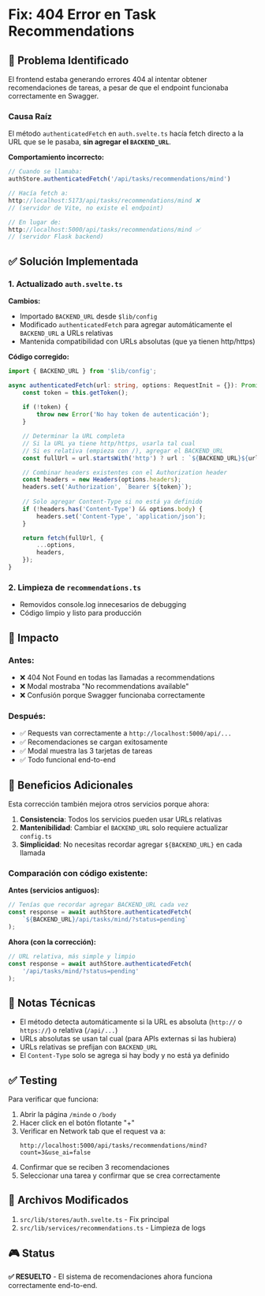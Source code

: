 # Fix: 404 Error en Task Recommendations

## 🐛 Problema Identificado

El frontend estaba generando errores 404 al intentar obtener recomendaciones de tareas, a pesar de que el endpoint funcionaba correctamente en Swagger.

### Causa Raíz

El método `authenticatedFetch` en `auth.svelte.ts` hacía fetch directo a la URL que se le pasaba, **sin agregar el `BACKEND_URL`**.

**Comportamiento incorrecto:**
```typescript
// Cuando se llamaba:
authStore.authenticatedFetch('/api/tasks/recommendations/mind')

// Hacía fetch a:
http://localhost:5173/api/tasks/recommendations/mind ❌
// (servidor de Vite, no existe el endpoint)

// En lugar de:
http://localhost:5000/api/tasks/recommendations/mind ✅
// (servidor Flask backend)
```

## ✅ Solución Implementada

### 1. Actualizado `auth.svelte.ts`

**Cambios:**
- Importado `BACKEND_URL` desde `$lib/config`
- Modificado `authenticatedFetch` para agregar automáticamente el `BACKEND_URL` a URLs relativas
- Mantenida compatibilidad con URLs absolutas (que ya tienen http/https)

**Código corregido:**
```typescript
import { BACKEND_URL } from '$lib/config';

async authenticatedFetch(url: string, options: RequestInit = {}): Promise<Response> {
    const token = this.getToken();
    
    if (!token) {
        throw new Error('No hay token de autenticación');
    }

    // Determinar la URL completa
    // Si la URL ya tiene http/https, usarla tal cual
    // Si es relativa (empieza con /), agregar el BACKEND_URL
    const fullUrl = url.startsWith('http') ? url : `${BACKEND_URL}${url}`;

    // Combinar headers existentes con el Authorization header
    const headers = new Headers(options.headers);
    headers.set('Authorization', `Bearer ${token}`);
    
    // Solo agregar Content-Type si no está ya definido
    if (!headers.has('Content-Type') && options.body) {
        headers.set('Content-Type', 'application/json');
    }

    return fetch(fullUrl, {
        ...options,
        headers,
    });
}
```

### 2. Limpieza de `recommendations.ts`

- Removidos console.log innecesarios de debugging
- Código limpio y listo para producción

## 🎯 Impacto

### Antes:
- ❌ 404 Not Found en todas las llamadas a recommendations
- ❌ Modal mostraba "No recommendations available"
- ❌ Confusión porque Swagger funcionaba correctamente

### Después:
- ✅ Requests van correctamente a `http://localhost:5000/api/...`
- ✅ Recomendaciones se cargan exitosamente
- ✅ Modal muestra las 3 tarjetas de tareas
- ✅ Todo funcional end-to-end

## 🔄 Beneficios Adicionales

Esta corrección también mejora otros servicios porque ahora:

1. **Consistencia**: Todos los servicios pueden usar URLs relativas
2. **Mantenibilidad**: Cambiar el `BACKEND_URL` solo requiere actualizar `config.ts`
3. **Simplicidad**: No necesitas recordar agregar `${BACKEND_URL}` en cada llamada

### Comparación con código existente:

**Antes (servicios antiguos):**
```typescript
// Tenías que recordar agregar BACKEND_URL cada vez
const response = await authStore.authenticatedFetch(
    `${BACKEND_URL}/api/tasks/mind/?status=pending`
);
```

**Ahora (con la corrección):**
```typescript
// URL relativa, más simple y limpio
const response = await authStore.authenticatedFetch(
    '/api/tasks/mind/?status=pending'
);
```

## 📝 Notas Técnicas

- El método detecta automáticamente si la URL es absoluta (`http://` o `https://`) o relativa (`/api/...`)
- URLs absolutas se usan tal cual (para APIs externas si las hubiera)
- URLs relativas se prefijan con `BACKEND_URL`
- El `Content-Type` solo se agrega si hay body y no está ya definido

## ✅ Testing

Para verificar que funciona:

1. Abrir la página `/minde` o `/body`
2. Hacer click en el botón flotante "+"
3. Verificar en Network tab que el request va a:
   ```
   http://localhost:5000/api/tasks/recommendations/mind?count=3&use_ai=false
   ```
4. Confirmar que se reciben 3 recomendaciones
5. Seleccionar una tarea y confirmar que se crea correctamente

## 🚀 Archivos Modificados

1. `src/lib/stores/auth.svelte.ts` - Fix principal
2. `src/lib/services/recommendations.ts` - Limpieza de logs

## 🎮 Status

**✅ RESUELTO** - El sistema de recomendaciones ahora funciona correctamente end-to-end.
